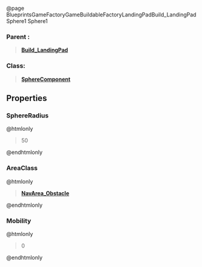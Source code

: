 @page BlueprintsGameFactoryGameBuildableFactoryLandingPadBuild_LandingPadSphere1 Sphere1
### Parent :
<b><a href="_blueprints_game_factory_game_buildable_factory_landing_pad_build__landing_pad.html"><blockquote>Build_LandingPad</blockquote></a></b>
### Class:
<b><a href="_class_script_sphere_component.html"><blockquote>SphereComponent</blockquote></a></b>
## Properties
### SphereRadius
@htmlonly
<blockquote>50</blockquote>
@endhtmlonly

### AreaClass
@htmlonly
<b><a href="_class_script_nav_area__obstacle.html"><blockquote>NavArea_Obstacle</blockquote></a></b>
@endhtmlonly

### Mobility
@htmlonly
<blockquote>0</blockquote>
@endhtmlonly

